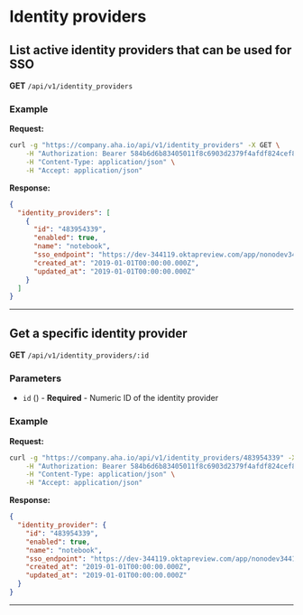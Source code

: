 # Identity providers

## List active identity providers that can be used for SSO

**GET** `/api/v1/identity_providers`

### Example
**Request:**
```bash
curl -g "https://company.aha.io/api/v1/identity_providers" -X GET \
	-H "Authorization: Bearer 584b6d6b83405011f8c6903d2379f4afdf824cef867db391b7bcb5995f603a76" \
	-H "Content-Type: application/json" \
	-H "Accept: application/json"
```

**Response:**
```json
{
  "identity_providers": [
    {
      "id": "483954339",
      "enabled": true,
      "name": "notebook",
      "sso_endpoint": "https://dev-344119.oktapreview.com/app/nonodev344119_devapp_1/exkakanw6tt4fzIa20h7/sso/saml",
      "created_at": "2019-01-01T00:00:00.000Z",
      "updated_at": "2019-01-01T00:00:00.000Z"
    }
  ]
}
```

---

## Get a specific identity provider

**GET** `/api/v1/identity_providers/:id`

### Parameters
- `id` () - **Required** - Numeric ID of the identity provider

### Example
**Request:**
```bash
curl -g "https://company.aha.io/api/v1/identity_providers/483954339" -X GET \
	-H "Authorization: Bearer 584b6d6b83405011f8c6903d2379f4afdf824cef867db391b7bcb5995f603a76" \
	-H "Content-Type: application/json" \
	-H "Accept: application/json"
```

**Response:**
```json
{
  "identity_provider": {
    "id": "483954339",
    "enabled": true,
    "name": "notebook",
    "sso_endpoint": "https://dev-344119.oktapreview.com/app/nonodev344119_devapp_1/exkakanw6tt4fzIa20h7/sso/saml",
    "created_at": "2019-01-01T00:00:00.000Z",
    "updated_at": "2019-01-01T00:00:00.000Z"
  }
}
```

---
